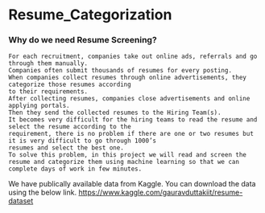 # Resume_Categorization

### Why do we need Resume Screening?
    For each recruitment, companies take out online ads, referrals and go through them manually.
    Companies often submit thousands of resumes for every posting.
    When companies collect resumes through online advertisements, they categorize those resumes according
    to their requirements.
    After collecting resumes, companies close advertisements and online applying portals.
    Then they send the collected resumes to the Hiring Team(s).
    It becomes very difficult for the hiring teams to read the resume and select the resume according to the
    requirement, there is no problem if there are one or two resumes but it is very difficult to go through 1000’s
    resumes and select the best one.
    To solve this problem, in this project we will read and screen the resume and categorize them using machine learning so that we can complete days of work in few minutes.

We have publically available data from Kaggle. You can download the data using the below link.
https://www.kaggle.com/gauravduttakiit/resume-dataset
